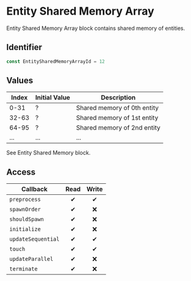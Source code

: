 # Entity Shared Memory Array

Entity Shared Memory Array block contains shared memory of entities.

## Identifier

```ts
const EntitySharedMemoryArrayId = 12
```

## Values

| Index | Initial Value | Description                 |
| ----- | ------------- | --------------------------- |
| 0-31  | ?             | Shared memory of 0th entity |
| 32-63 | ?             | Shared memory of 1st entity |
| 64-95 | ?             | Shared memory of 2nd entity |
| ...   | ...           | ...                         |

See Entity Shared Memory block.

## Access

| Callback           | Read | Write |
| ------------------ | :--: | :---: |
| `preprocess`       |  ✔   |   ✔   |
| `spawnOrder`       |  ✔   |  ❌   |
| `shouldSpawn`      |  ✔   |  ❌   |
| `initialize`       |  ✔   |  ❌   |
| `updateSequential` |  ✔   |   ✔   |
| `touch`            |  ✔   |   ✔   |
| `updateParallel`   |  ✔   |  ❌   |
| `terminate`        |  ✔   |  ❌   |
